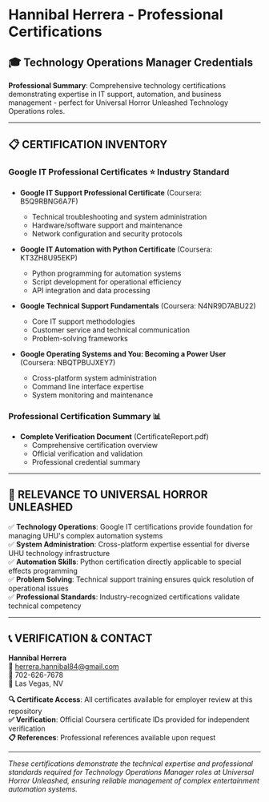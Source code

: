 # Hannibal Herrera - Professional Certifications

## 🎓 Technology Operations Manager Credentials

**Professional Summary**: Comprehensive technology certifications demonstrating expertise in IT support, automation, and business management - perfect for Universal Horror Unleashed Technology Operations roles.

---

## 📋 **CERTIFICATION INVENTORY**

### **Google IT Professional Certificates** ⭐ Industry Standard
- **Google IT Support Professional Certificate** (Coursera: B5Q9RBNG6A7F)
  - Technical troubleshooting and system administration
  - Hardware/software support and maintenance
  - Network configuration and security protocols

- **Google IT Automation with Python Certificate** (Coursera: KT3ZH8U95EKP)
  - Python programming for automation systems
  - Script development for operational efficiency
  - API integration and data processing

- **Google Technical Support Fundamentals** (Coursera: N4NR9D7ABU22)
  - Core IT support methodologies
  - Customer service and technical communication
  - Problem-solving frameworks

- **Google Operating Systems and You: Becoming a Power User** (Coursera: NBQTPBUJXEY7)
  - Cross-platform system administration
  - Command line interface expertise
  - System monitoring and maintenance

### **Professional Certification Summary** 📊
- **Complete Verification Document** (CertificateReport.pdf)
  - Comprehensive certification overview
  - Official verification and validation
  - Professional credential summary

---

## 🎯 **RELEVANCE TO UNIVERSAL HORROR UNLEASHED**

✅ **Technology Operations**: Google IT certifications provide foundation for managing UHU's complex automation systems  
✅ **System Administration**: Cross-platform expertise essential for diverse UHU technology infrastructure  
✅ **Automation Skills**: Python certification directly applicable to special effects programming  
✅ **Problem Solving**: Technical support training ensures quick resolution of operational issues  
✅ **Professional Standards**: Industry-recognized certifications validate technical competency  

---

## 📞 **VERIFICATION & CONTACT**

**Hannibal Herrera**  
📧 herrera.hannibal84@gmail.com  
📱 702-626-7678  
📍 Las Vegas, NV

**🔍 Certificate Access**: All certificates available for employer review at this repository  
**✅ Verification**: Official Coursera certificate IDs provided for independent verification  
**📋 References**: Professional references available upon request  

---

*These certifications demonstrate the technical expertise and professional standards required for Technology Operations Manager roles at Universal Horror Unleashed, ensuring reliable management of complex entertainment automation systems.*
